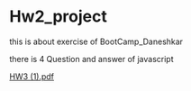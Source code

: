 # Hw2_project

this is about exercise of BootCamp_Daneshkar

there is 4 Question and answer of javascript

[HW3 (1).pdf](https://github.com/PVZMF/Hw2_project/files/9384534/HW3.1.pdf)
